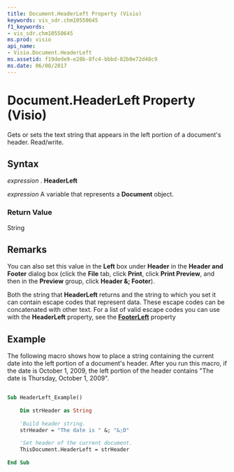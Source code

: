 ```yaml
---
title: Document.HeaderLeft Property (Visio)
keywords: vis_sdr.chm10550645
f1_keywords:
- vis_sdr.chm10550645
ms.prod: visio
api_name:
- Visio.Document.HeaderLeft
ms.assetid: f19dede9-e28b-8fc4-bbbd-82b0e72d48c9
ms.date: 06/08/2017
---
```



# Document.HeaderLeft Property (Visio)

Gets or sets the text string that appears in the left portion of a document's header. Read/write.


## Syntax

 _expression_ . **HeaderLeft**

 _expression_ A variable that represents a **Document** object.


### Return Value

String


## Remarks

You can also set this value in the **Left** box under **Header** in the **Header and Footer** dialog box (click the **File** tab, click **Print**, click **Print Preview**, and then in the **Preview** group, click **Header &; Footer**).

Both the string that **HeaderLeft** returns and the string to which you set it can contain escape codes that represent data. These escape codes can be concatenated with other text. For a list of valid escape codes you can use with the **HeaderLeft** property, see the **[FooterLeft](document-footerleft-property-visio.md)** property


## Example

The following macro shows how to place a string containing the current date into the left portion of a document's header. After you run this macro, if the date is October 1, 2009, the left portion of the header contains "The date is Thursday, October 1, 2009".


```vb
 
Sub HeaderLeft_Example() 
  
    Dim strHeader as String 
 
    'Build header string. 
    strHeader = "The date is " &; "&;D"  
 
    'Set header of the current document. 
    ThisDocument.HeaderLeft = strHeader  
 
End Sub
```


